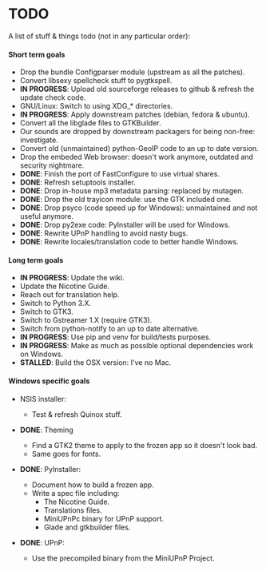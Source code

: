 # TODO

A list of stuff & things todo (not in any particular order):

#### Short term goals

* Drop the bundle Configparser module (upstream as all the patches).
* Convert libsexy spellcheck stuff to pygtkspell.
* **IN PROGRESS**: Upload old sourceforge releases to github & refresh the update check code.
* GNU/Linux: Switch to using XDG_* directories.
* **IN PROGRESS**: Apply downstream patches (debian, fedora & ubuntu).
* Convert all the libglade files to GTKBuilder.
* Our sounds are dropped by downstream packagers for being non-free: investigate.
* Convert old (unmaintained) python-GeoIP code to an up to date version.
* Drop the embeded Web browser: doesn't work anymore, outdated and security nightmare.
* **DONE**: Finish the port of FastConfigure to use virtual shares.
* **DONE**: Refresh setuptools installer.
* **DONE**: Drop in-house mp3 metadata parsing: replaced by mutagen.
* **DONE**: Drop the old trayicon module: use the GTK included one.
* **DONE**: Drop psyco (code speed up for Windows): unmaintained and not useful anymore.
* **DONE**: Drop py2exe code: PyInstaller will be used for Windows.
* **DONE**: Rewrite UPnP handling to avoid nasty bugs.
* **DONE**: Rewrite locales/translation code to better handle Windows.

#### Long term goals

* **IN PROGRESS**: Update the wiki.
* Update the Nicotine Guide.
* Reach out for translation help.
* Switch to Python 3.X.
* Switch to GTK3.
* Switch to Gstreamer 1.X (require GTK3).
* Switch from python-notify to an up to date alternative.
* **IN PROGRESS**: Use pip and venv for build/tests purposes.
* **IN PROGRESS**: Make as much as possible optional dependencies work on Windows.
* **STALLED**: Build the OSX version: I've no Mac.

#### Windows specific goals

* NSIS installer:

    * Test & refresh Quinox stuff.

* **DONE**: Theming

    * Find a GTK2 theme to apply to the frozen app so it doesn't look bad.
    * Same goes for fonts.

* **DONE**: PyInstaller:

    * Document how to build a frozen app.
    * Write a spec file including:
        * The Nicotine Guide.
        * Translations files.
        * MiniUPnPc binary for UPnP support.
        * Glade and gtkbuilder files.


* **DONE**: UPnP:

    * Use the precompiled binary from the MiniUPnP Project.
